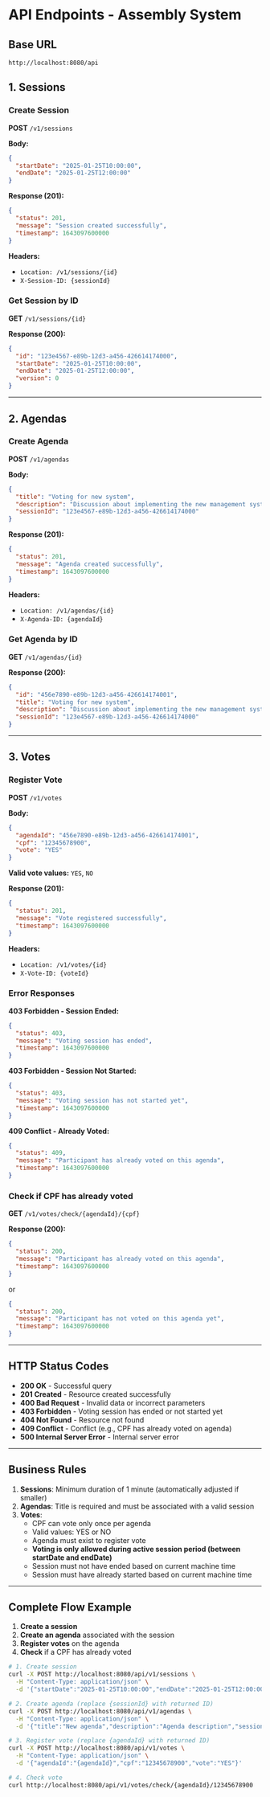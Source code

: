 # API Endpoints - Assembly System

## Base URL
```
http://localhost:8080/api
```

## 1. Sessions

### Create Session
**POST** `/v1/sessions`

**Body:**
```json
{
  "startDate": "2025-01-25T10:00:00",
  "endDate": "2025-01-25T12:00:00"
}
```

**Response (201):**
```json
{
  "status": 201,
  "message": "Session created successfully",
  "timestamp": 1643097600000
}
```

**Headers:**
- `Location: /v1/sessions/{id}`
- `X-Session-ID: {sessionId}`

### Get Session by ID
**GET** `/v1/sessions/{id}`

**Response (200):**
```json
{
  "id": "123e4567-e89b-12d3-a456-426614174000",
  "startDate": "2025-01-25T10:00:00",
  "endDate": "2025-01-25T12:00:00",
  "version": 0
}
```

---

## 2. Agendas

### Create Agenda
**POST** `/v1/agendas`

**Body:**
```json
{
  "title": "Voting for new system",
  "description": "Discussion about implementing the new management system",
  "sessionId": "123e4567-e89b-12d3-a456-426614174000"
}
```

**Response (201):**
```json
{
  "status": 201,
  "message": "Agenda created successfully",
  "timestamp": 1643097600000
}
```

**Headers:**
- `Location: /v1/agendas/{id}`
- `X-Agenda-ID: {agendaId}`

### Get Agenda by ID
**GET** `/v1/agendas/{id}`

**Response (200):**
```json
{
  "id": "456e7890-e89b-12d3-a456-426614174001",
  "title": "Voting for new system",
  "description": "Discussion about implementing the new management system",
  "sessionId": "123e4567-e89b-12d3-a456-426614174000"
}
```

---

## 3. Votes

### Register Vote
**POST** `/v1/votes`

**Body:**
```json
{
  "agendaId": "456e7890-e89b-12d3-a456-426614174001",
  "cpf": "12345678900",
  "vote": "YES"
}
```

**Valid vote values:** `YES`, `NO`

**Response (201):**
```json
{
  "status": 201,
  "message": "Vote registered successfully",
  "timestamp": 1643097600000
}
```

**Headers:**
- `Location: /v1/votes/{id}`
- `X-Vote-ID: {voteId}`

### Error Responses

**403 Forbidden - Session Ended:**
```json
{
  "status": 403,
  "message": "Voting session has ended",
  "timestamp": 1643097600000
}
```

**403 Forbidden - Session Not Started:**
```json
{
  "status": 403,
  "message": "Voting session has not started yet",
  "timestamp": 1643097600000
}
```

**409 Conflict - Already Voted:**
```json
{
  "status": 409,
  "message": "Participant has already voted on this agenda",
  "timestamp": 1643097600000
}
```

### Check if CPF has already voted
**GET** `/v1/votes/check/{agendaId}/{cpf}`

**Response (200):**
```json
{
  "status": 200,
  "message": "Participant has already voted on this agenda",
  "timestamp": 1643097600000
}
```

or

```json
{
  "status": 200,
  "message": "Participant has not voted on this agenda yet",
  "timestamp": 1643097600000
}
```

---

## HTTP Status Codes

- **200 OK** - Successful query
- **201 Created** - Resource created successfully
- **400 Bad Request** - Invalid data or incorrect parameters
- **403 Forbidden** - Voting session has ended or not started yet
- **404 Not Found** - Resource not found
- **409 Conflict** - Conflict (e.g., CPF has already voted on agenda)
- **500 Internal Server Error** - Internal server error

---

## Business Rules

1. **Sessions**: Minimum duration of 1 minute (automatically adjusted if smaller)
2. **Agendas**: Title is required and must be associated with a valid session
3. **Votes**: 
   - CPF can vote only once per agenda
   - Valid values: YES or NO
   - Agenda must exist to register vote
   - **Voting is only allowed during active session period (between startDate and endDate)**
   - Session must not have ended based on current machine time
   - Session must have already started based on current machine time

---

## Complete Flow Example

1. **Create a session**
2. **Create an agenda** associated with the session
3. **Register votes** on the agenda
4. **Check** if a CPF has already voted

```bash
# 1. Create session
curl -X POST http://localhost:8080/api/v1/sessions \
  -H "Content-Type: application/json" \
  -d '{"startDate":"2025-01-25T10:00:00","endDate":"2025-01-25T12:00:00"}'

# 2. Create agenda (replace {sessionId} with returned ID)
curl -X POST http://localhost:8080/api/v1/agendas \
  -H "Content-Type: application/json" \
  -d '{"title":"New agenda","description":"Agenda description","sessionId":"{sessionId}"}'

# 3. Register vote (replace {agendaId} with returned ID)
curl -X POST http://localhost:8080/api/v1/votes \
  -H "Content-Type: application/json" \
  -d '{"agendaId":"{agendaId}","cpf":"12345678900","vote":"YES"}'

# 4. Check vote
curl http://localhost:8080/api/v1/votes/check/{agendaId}/12345678900
```
